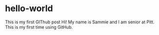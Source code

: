# hello-world
This is my first GIThub post
Hi! My name is Sammie and I am senior at Pitt. This is my first time using GitHub.
